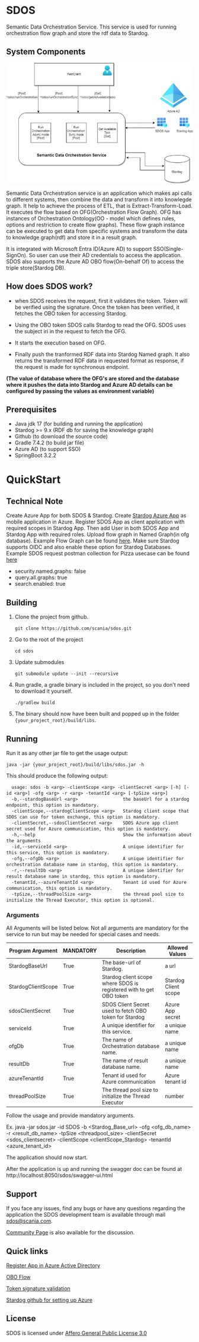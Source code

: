 # SDOS

Semantic Data Orchestration Service. This service is used for running orchestration flow graph and store the rdf data 
to Stardog.

## System Components

![Architecture of SDOS](doc/resources/SDOS_opensource_arch.png)

Semantic Data Orchestration service is an application which makes api calls to different systems, then combine the data 
and transform it into knowlegde graph. It help to achieve the process of ETL, that is Extract-Transform-Load. It 
executes the flow based on OFG(Orchestration Flow Graph). OFG has instances of Orchestration Ontology(OO - model which 
defines rules, options and restriction to create flow 
graphs). These flow graph instance can be executed to get data from specific systems and transform the data to knowledge
graph(rdf) and store it in a result graph. 

It is integrated with Microsoft Entra ID(Azure AD) to support SSO(Single-SignOn). So user can use their AD credentials to access 
the application. SDOS also supports the Azure AD OBO flow(On-behalf Of) to access the triple store(Stardog DB). 

## How does SDOS work?
* when SDOS receives the request, first it validates the token. Token will be verified using the signature. Once the token
  has been verified, it fetches the OBO token for accessing Stardog.  

* Using the OBO token SDOS calls Stardog to read the OFG. SDOS uses the subject iri in the request to fetch the OFG.

* It starts the execution based on OFG.

* Finally push the tranformed RDF data into Stardog Named graph. It also returns the transformed RDF data in requested format as response, if the request is made for synchronous endpoint. 

**(The value of database where the OFG's are stored and the database where it pushes the data into Stardog and Azure AD details can 
be configured by passing the values as environment variable)**

## Prerequisites

- Java jdk 17 (for building and running the application)
- Stardog >= 9.x (RDF db for saving the knowledge graph)
- Github (to download the source code)
- Gradle 7.4.2 (to build jar file)
- Azure AD (to support SSO)
- SpringBoot 3.2.2

# QuickStart
## Technical Note

Create Azure App for both SDOS & Stardog. Create [Stardog Azure App](https://github.com/Stardog-union/launchpad-docs/blob/main/azure/access-token-passthrough-mode.md#how-to-register-the-Stardog-application) as mobile application in Azure. Register SDOS App as client 
application with required scopes in Stardog App. Then add User in both SDOS App and Stardog 
App with required roles. Upload flow graph in Named Graph(in ofg database). Example Flow Graph can be found [here](https://github.com/scania/sdos-orchestration-flow-graph/blob/main/Pizza/OFG_Pizza.ttl). 
Make sure Stardog supports OIDC and also enable these option for Stardog Databases. Example SDOS request postman collection for Pizza usecase can be found [here](https://github.com/scania/sdos/tree/main/src/main/resources/pizza_request.postman_collection)

* security.named.graphs: false
* query.all.graphs: true
* search.enabled: true
## Building

1. Clone the project from github.

   ```
   git clone https://github.com/scania/sdos.git
   ```

2. Go to the root of the project

   ```	
   cd sdos
   ```

3. Update submodules

   ```
   git submodule update --init --recursive
   ```

4. Run gradle, a gradle binary is included in the project, so you don't need to download it
   yourself.

   ```
   ./gradlew build
   ```

5. The binary should now have been built and popped up in the
   folder `{your_project_root}/build/libs`.

## Running

Run it as any other jar file to get the usage output:

	java -jar {your_project_root}/build/libs/sdos.jar -h

This should produce the following output:

    
      usage: sdos -b <arg> -clientScope <arg> -clientSecret <arg> [-h] [-id <arg>] -ofg <arg> -r <arg> -tenantId <arg> [-tpSize <arg>]
      -b,--stardogBaseUrl <arg>                 the baseUrl for a stardog endpoint, this option is mandatory.
      -clientScope,--stardogClientScope <arg>   Stardog client scope that SDOS can use for token exchange, this option is mandatory.
      -clientSecret,--sdosClientSecret <arg>    SDOS Azure app client secret used for Azure communication, this option is mandatory.
      -h,--help                                 Show the information about the arguments
      -id,--serviceId <arg>                     A unique identifier for this service, this option is mandatory.
      -ofg,--ofgDb <arg>                        A unique identifier for orchestration database name in stardog, this option is mandatory.
      -r,--resultDb <arg>                       A unique identifier for result database name in stardog, this option is mandatory.
      -tenantId,--azureTenantId <arg>           Tenant id used for Azure communication, this option is mandatory.
      -tpSize,--threadPoolSize <arg>            the thread pool size to initialize the Thread Executor, this option is optional.




### Arguments

All Arguments will be listed below. Not all arguments are mandatory for the service to run but may
be needed for special cases and needs.

| Program Argument   | MANDATORY               | Description                                                                                                                       | Allowed Values       |
|--------------------|-------------------------|-----------------------------------------------------------------------------------------------------------------------------------|----------------------| 
| StardogBaseUrl     | True                    | The base-url of Stardog.                                                                                                          | a url                |
| StardogClientScope | True                    | Stardog client scope where SDOS is registered with to get OBO token                                                               | Stardog Client scope |
| sdosClientSecret   | True                    | SDOS Client Secret used to fetch OBO token for Stardog                                                                            | Azure App secret     |
| serviceId          | True                    | A unique identifier for this service.                                                                                             | a unique name        |
| ofgDb              | True                    | The name of Orchestration database name.                                                                                          | a unique name        |
| resultDb           | True                    | The name of result database name.                                                                                                 | a unique name        |
| azureTenantId      | True                    | Tenant id used for Azure communication                                                                                            | Azure tenant id      |
| threadPoolSize     | True                    | The thread pool size to initialize the Thread Executor                                                                            | number               | 


Follow the usage and provide mandatory arguments. 

   Ex. java -jar sdos.jar -id SDOS -b <Stardog_Base_url> -ofg <ofg_db_name> -r <result_db_name> -tpSize <threadpool_size> -clientSecret <sdos_clientsecret> -clientScope <clientScope_Stardog> -tenantId <azure_tenant_id>

The application should now start.

After the application is up and running the swagger doc can be found
at http://localhost:8050/sdos/swagger-ui.html

## Support

If you face any issues, find any bugs or have any questions regarding the application the SDOS
development team is available through mail [sdos@scania.com](mailto:sdos@scania.com).

[Community Page](https://github.com/scania/sdos/discussions) is also available for the discussion.

## Quick links

[Register App in Azure Active Directory](https://learn.microsoft.com/en-us/entra/identity-platform/quickstart-register-app)

[OBO Flow](https://learn.microsoft.com/en-us/entra/identity-platform/v2-oauth2-on-behalf-of-flow)

[Token signature validation](https://www.voitanos.io/blog/validating-entra-id-generated-oauth-tokens/)

[Stardog github for setting up Azure](https://github.com/Stardog-union/launchpad-docs/blob/main/azure/access-token-passthrough-mode.md#how-to-register-the-Stardog-application)



## License
SDOS is licensed under [Affero General Public License 3.0](https://github.com/scania/sdos/blob/main/LICENSE) 